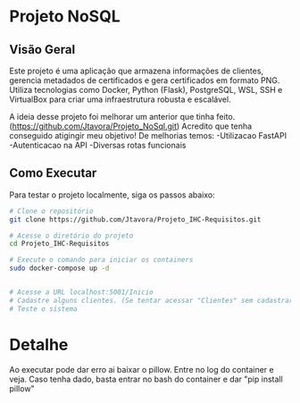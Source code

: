 # Projeto NoSQL

## Visão Geral

Este projeto é uma aplicação que armazena informações de clientes, gerencia metadados de certificados e gera certificados em formato PNG. Utiliza tecnologias como Docker, Python (Flask), PostgreSQL, WSL, SSH e VirtualBox para criar uma infraestrutura robusta e escalável.

A ideia desse projeto foi melhorar um anterior que tinha feito. (https://github.com/Jtavora/Projeto_NoSql.git)
Acredito que tenha conseguido atigingir meu objetivo!
De melhorias temos:
-Utilizacao FastAPI
-Autenticacao na API
-Diversas rotas funcionais

## Como Executar

Para testar o projeto localmente, siga os passos abaixo:

```sh
# Clone o repositório
git clone https://github.com/Jtavora/Projeto_IHC-Requisitos.git

# Acesse o diretório do projeto
cd Projeto_IHC-Requisitos

# Execute o comando para iniciar os containers
sudo docker-compose up -d


# Acesse a URL localhost:5001/Inicio
# Cadastre alguns clientes. (Se tentar acessar "Clientes" sem cadastrar nenhum, pode ocorrer um problema)
# Teste o sistema
```

# Detalhe
Ao executar pode dar erro ai baixar o pillow.
Entre no log do container e veja.
Caso tenha dado, basta entrar no bash do container e dar "pip install pillow"
